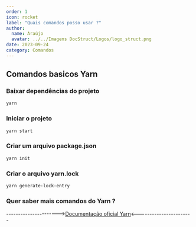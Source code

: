 ```yaml
---
order: 1
icon: rocket
label: "Quais comandos posso usar ?"
author:
  name: Araújo
  avatar: ../../Imagens DocStruct/Logos/logo_struct.png
date: 2023-09-24
category: Comandos
---
```


## Comandos basicos Yarn

### Baixar dependências do projeto

```bash
yarn
```

### Iniciar o projeto

```bash
yarn start
```

### Criar um arquivo package.json

```bash
yarn init
```

### Criar o arquivo yarn.lock

```bash
yarn generate-lock-entry
```

### Quer saber mais comandos do Yarn ?

---------------------->[Documentação oficial Yarn](https://classic.yarnpkg.com/lang/en/docs/)<-----------------------